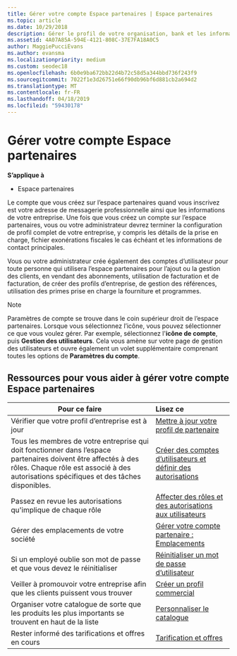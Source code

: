 ```yaml
---
title: Gérer votre compte Espace partenaires | Espace partenaires
ms.topic: article
ms.date: 10/29/2018
description: Gérer le profil de votre organisation, bank et les informations fiscales et les utilisateurs de partenaires.
ms.assetid: 4A07A85A-594E-4121-808C-37E7FA18A0C5
author: MaggiePucciEvans
ms.author: evansma
ms.localizationpriority: medium
ms.custom: seodec18
ms.openlocfilehash: 6b0e9ba672bb22d4b72c58d5a344bbd736f243f9
ms.sourcegitcommit: 7022f1e3d26751e66f90db96bf6d881cb2a694d2
ms.translationtype: MT
ms.contentlocale: fr-FR
ms.lasthandoff: 04/18/2019
ms.locfileid: "59430178"
---
```

# <a name="manage-your-partner-center-account"></a>Gérer votre compte Espace partenaires

**S’applique à**

-  Espace partenaires

Le compte que vous créez sur l’espace partenaires quand vous inscrivez est votre adresse de messagerie professionnelle ainsi que les informations de votre entreprise. Une fois que vous créez un compte sur l’espace partenaires, vous ou votre administrateur devrez terminer la configuration de profil complet de votre entreprise, y compris les détails de la prise en charge, fichier exonérations fiscales le cas échéant et les informations de contact principales. 

Vous ou votre administrateur crée également des comptes d’utilisateur pour toute personne qui utilisera l’espace partenaires pour l’ajout ou la gestion des clients, en vendant des abonnements, utilisation de facturation et de facturation, de créer des profils d’entreprise, de gestion des références, utilisation des primes prise en charge la fourniture et programmes.

>[!NOTE]
>Paramètres de compte se trouve dans le coin supérieur droit de l’espace partenaires. Lorsque vous sélectionnez l’icône, vous pouvez sélectionner ce que vous voulez gérer. Par exemple, sélectionnez l'**icône de compte**, puis **Gestion des utilisateurs**. Cela vous amène sur votre page de gestion des utilisateurs et ouvre également un volet supplémentaire comprenant toutes les options de **Paramètres du compte**.


## <a name="resources-to-help-you-manage-your-partner-center-account"></a>Ressources pour vous aider à gérer votre compte Espace partenaires

|**Pour ce faire**   |**Lisez ce**   |
|-----------------------|:-----------------------|
|Vérifier que votre profil d’entreprise est à jour   |[Mettre à jour votre profil de partenaire](update-your-partner-profile.md)|
|Tous les membres de votre entreprise qui doit fonctionner dans l’espace partenaires doivent être affectés à des rôles. Chaque rôle est associé à des autorisations spécifiques et des tâches disponibles.|[Créer des comptes d’utilisateurs et définir des autorisations](create-user-accounts-and-set-permissions.md)|
|Passez en revue les autorisations qu'implique de chaque rôle|[Affecter des rôles et des autorisations aux utilisateurs](permissions-overview.md)
|Gérer des emplacements de votre société|[Gérer votre compte partenaire : Emplacements](manage-locations.md)
|Si un employé oublie son mot de passe et que vous devez le réinitialiser  |[Réinitialiser un mot de passe d’utilisateur](reset-a-user-password.md)|
|Veiller à promouvoir votre entreprise afin que les clients puissent vous trouver   |[Créer un profil commercial](create-a-marketing-profile.md)|
|Organiser votre catalogue de sorte que les produits les plus importants se trouvent en haut de la liste   |[Personnaliser le catalogue](customize-the-catalog.md)|
|Rester informé des tarifications et offres en cours   |[Tarification et offres](pricing-and-offers.md)|













 

 




